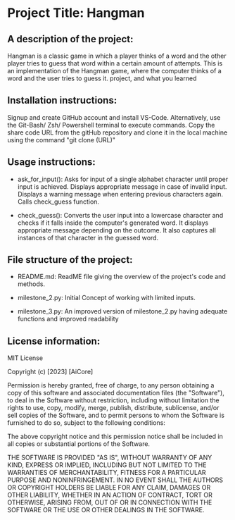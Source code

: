# Project Title: Hangman

## A description of the project:

Hangman is a classic game in which a player thinks of a word and the other player tries to guess that word within a certain amount of attempts.
This is an implementation of the Hangman game, where the computer thinks of a word and the user tries to guess it.  project, and what you learned

## Installation instructions:

Signup and create GitHub account and install VS-Code. Alternatively, use the Git-Bash/ Zsh/ Powershell terminal to execute commands.
Copy the share code URL from the gitHub repository and clone it in the local machine using the command "git clone (URL)" 

## Usage instructions:

- ask_for_input(): Asks for input of a single alphabet character until proper input is achieved. Displays appropriate message in case of invalid input. Displays a warning message when entering previous characters again. Calls check_guess function.

- check_guess(): Converts the user input into a lowercase character and checks if it falls inside the computer's generated word. It displays appropriate message depending on the outcome. It also captures all instances of that character in the guessed word.

## File structure of the project:

- README.md: ReadME file giving the overview of the project's code and methods.

- milestone_2.py: Initial Concept of working with limited inputs.

- milestone_3.py: An improved version of milestone_2.py having adequate functions and improved readability 

## License information:

MIT License

Copyright (c) [2023] [AiCore]

Permission is hereby granted, free of charge, to any person obtaining a copy
of this software and associated documentation files (the "Software"), to deal
in the Software without restriction, including without limitation the rights
to use, copy, modify, merge, publish, distribute, sublicense, and/or sell
copies of the Software, and to permit persons to whom the Software is
furnished to do so, subject to the following conditions:

The above copyright notice and this permission notice shall be included in all
copies or substantial portions of the Software.

THE SOFTWARE IS PROVIDED "AS IS", WITHOUT WARRANTY OF ANY KIND, EXPRESS OR
IMPLIED, INCLUDING BUT NOT LIMITED TO THE WARRANTIES OF MERCHANTABILITY,
FITNESS FOR A PARTICULAR PURPOSE AND NONINFRINGEMENT. IN NO EVENT SHALL THE
AUTHORS OR COPYRIGHT HOLDERS BE LIABLE FOR ANY CLAIM, DAMAGES OR OTHER
LIABILITY, WHETHER IN AN ACTION OF CONTRACT, TORT OR OTHERWISE, ARISING FROM,
OUT OF OR IN CONNECTION WITH THE SOFTWARE OR THE USE OR OTHER DEALINGS IN THE
SOFTWARE.

